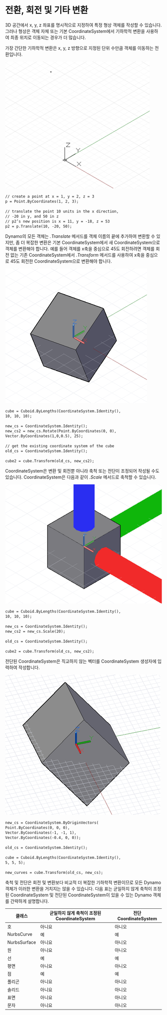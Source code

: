 

# 전환, 회전 및 기타 변환

3D 공간에서 x, y, z 좌표를 명시적으로 지정하여 특정 형상 객체를 작성할 수 있습니다. 그러나 형상은 객체 자체 또는 기본 CoordinateSystem에서 기하학적 변환을 사용하여 최종 위치로 이동되는 경우가 더 많습니다.

가장 간단한 기하학적 변환은 x, y, z 방향으로 지정된 단위 수만큼 객체를 이동하는 전환입니다.

![](images/12-5/Transformations_01.png)

```
// create a point at x = 1, y = 2, z = 3
p = Point.ByCoordinates(1, 2, 3);

// translate the point 10 units in the x direction,
// -20 in y, and 50 in z
// p2’s new position is x = 11, y = -18, z = 53
p2 = p.Translate(10, -20, 50);
```

Dynamo의 모든 객체는 *.Translate* 메서드를 객체 이름의 끝에 추가하여 변환할 수 있지만, 좀 더 복잡한 변환은 기본 CoordinateSystem에서 새 CoordinateSystem으로 객체를 변환해야 합니다. 예를 들어 객체를 x축을 중심으로 45도 회전하려면 객체를 회전 없는 기존 CoordinateSystem에서 *.Transform* 메서드를 사용하여 x축을 중심으로 45도 회전한 CoordinateSystem으로 변환해야 합니다.

![](images/12-5/Transformations_02.png)

```
cube = Cuboid.ByLengths(CoordinateSystem.Identity(),
10, 10, 10);

new_cs = CoordinateSystem.Identity();
new_cs2 = new_cs.Rotate(Point.ByCoordinates(0, 0),
Vector.ByCoordinates(1,0,0.5), 25);

// get the existing coordinate system of the cube
old_cs = CoordinateSystem.Identity();

cube2 = cube.Transform(old_cs, new_cs2);
```

CoordinateSystem은 변환 및 회전뿐 아니라 축척 또는 전단이 조정되어 작성될 수도 있습니다. CoordinateSystem은 다음과 같이 *.Scale* 메서드로 축척할 수 있습니다.

![](images/12-5/Transformations_03.png)

```
cube = Cuboid.ByLengths(CoordinateSystem.Identity(),
10, 10, 10);

new_cs = CoordinateSystem.Identity();
new_cs2 = new_cs.Scale(20);

old_cs = CoordinateSystem.Identity();

cube2 = cube.Transform(old_cs, new_cs2);
```

전단된 CoordinateSystem은 직교하지 않는 벡터를 CoordinateSystem 생성자에 입력하여 작성합니다.

![](images/12-5/Transformations_04.png)

```
new_cs = CoordinateSystem.ByOriginVectors(
Point.ByCoordinates(0, 0, 0),
Vector.ByCoordinates(-1, -1, 1),
Vector.ByCoordinates(-0.4, 0, 0));

old_cs = CoordinateSystem.Identity();

cube = Cuboid.ByLengths(CoordinateSystem.Identity(), 
5, 5, 5);

new_curves = cube.Transform(old_cs, new_cs);
```

축척 및 전단은 회전 및 변환보다 비교적 더 복잡한 기하학적 변환이므로 모든 Dynamo 객체가 이러한 변환을 거치지는 않을 수 있습니다. 다음 표는 균일하지 않게 축척이 조정된 CoordinateSystem 및 전단된 CoordinateSystem이 있을 수 있는 Dynamo 객체를 간략하게 설명합니다.

|클래스|균일하지 않게 축척이 조정된 CoordinateSystem|전단 CoordinateSystem|
| -- | -- | -- |
|호|아니요|아니오|
|NurbsCurve|예|예|
|NurbsSurface|아니요|아니오|
|원|아니요|아니오|
|선|예|예|
|평면|아니요|아니오|
|점|예|예|
|폴리곤|아니요|아니오|
|솔리드|아니요|아니오|
|표면|아니요|아니오|
|문자|아니요|아니오|

